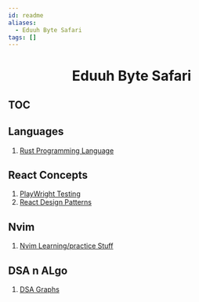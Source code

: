 ```yaml
---
id: readme
aliases:
  - Eduuh Byte Safari
tags: []
---
```


<div align="center">

# Eduuh Byte Safari

</div>

## TOC

## Languages

1. [Rust Programming Language](./explores/rust/the_lang/readme.md)

## React Concepts

1. [PlayWright Testing](./explores/react/playwright/readme.md)
2. [React Design Patterns](./explores/react/react_patterns/README.md)

## Nvim

1. [Nvim Learning/practice Stuff](./explores/nvim/readme.md)

## DSA n ALgo

1. [DSA Graphs](./src/ds/graph/graph.md)
